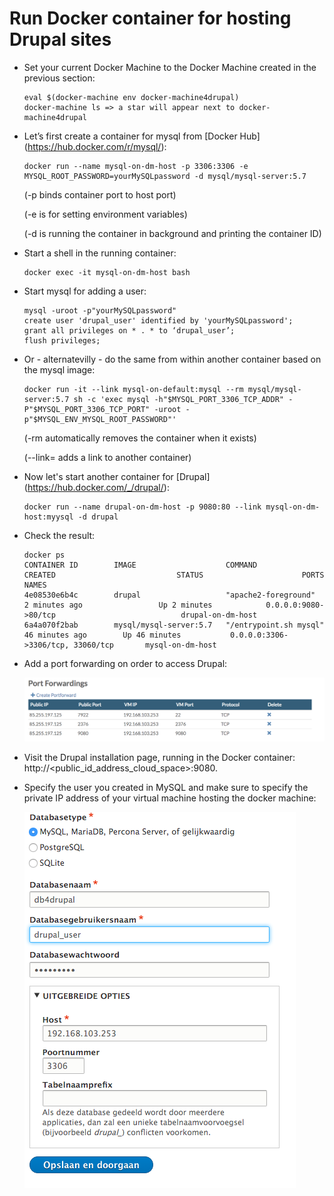 # Run Docker container for hosting Drupal sites

* Set your current Docker Machine to the Docker Machine created in the previous section:

	```shell
	eval $(docker-machine env docker-machine4drupal)
	docker-machine ls => a star will appear next to docker-machine4drupal
	```

* Let’s first create a container for mysql from [Docker Hub] (https://hub.docker.com/r/mysql/):
	
	```shell
	docker run --name mysql-on-dm-host -p 3306:3306 -e MYSQL_ROOT_PASSWORD=yourMySQLpassword -d mysql/mysql-server:5.7 
	```
	
	(-p binds container port to host port)
	
	(-e is for setting environment variables)
	
	(-d is running the container in background and printing the container ID)
	
	
* Start a shell in the running container:

	```shell
	docker exec -it mysql-on-dm-host bash
	```

* Start mysql for adding a user:

	```shell
	mysql -uroot -p"yourMySQLpassword"
	create user 'drupal_user' identified by 'yourMySQLpassword';
	grant all privileges on * . * to ‘drupal_user’;
	flush privileges;
	```

* Or - alternatevilly - do the same from within another container based on the mysql image:

	```shell
	docker run -it --link mysql-on-default:mysql --rm mysql/mysql-server:5.7 sh -c 'exec mysql -h"$MYSQL_PORT_3306_TCP_ADDR" -P"$MYSQL_PORT_3306_TCP_PORT" -uroot -p"$MYSQL_ENV_MYSQL_ROOT_PASSWORD"'
	```
	
	(-rm automatically removes the container when it exists)
	
	(--link= adds a link to another container)
	
	
* Now let's start another container for [Drupal] (https://hub.docker.com/_/drupal/):

	```shell
	docker run --name drupal-on-dm-host -p 9080:80 --link mysql-on-dm-host:myysql -d drupal
	```
	
* Check the result:

	```shell
	docker ps 
	CONTAINER ID        IMAGE                    COMMAND                  CREATED             				STATUS              		PORTS                               				NAMES
	4e08530e6b4c        drupal                   "apache2-foreground"     2 minutes ago       			Up 2 minutes        	0.0.0.0:9080->80/tcp                			drupal-on-dm-host
	6a4a070f2bab        mysql/mysql-server:5.7   "/entrypoint.sh mysql"   46 minutes ago     	Up 46 minutes       	0.0.0.0:3306->3306/tcp, 33060/tcp   	mysql-on-dm-host
	```

* Add a port forwarding on order to access Drupal:

	![](PortForwardings.png)
	
* Visit the Drupal installation page, running in the Docker container: http://\<public_id_address_cloud_space>:9080.
* Specify the user you created in MySQL and make sure to specify the private IP address of your virtual machine hosting the docker machine:

	![](DrupalConfig.png)